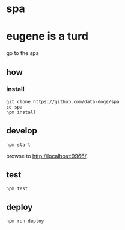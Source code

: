 
# spa

eugene is a turd
=========

go to the spa

## how

### install

```
git clone https://github.com/data-doge/spa
cd spa
npm install
```

## develop

```
npm start
```

browse to <http://localhost:9966/>.

## test

```
npm test
```

## deploy

```
npm run deploy
```
